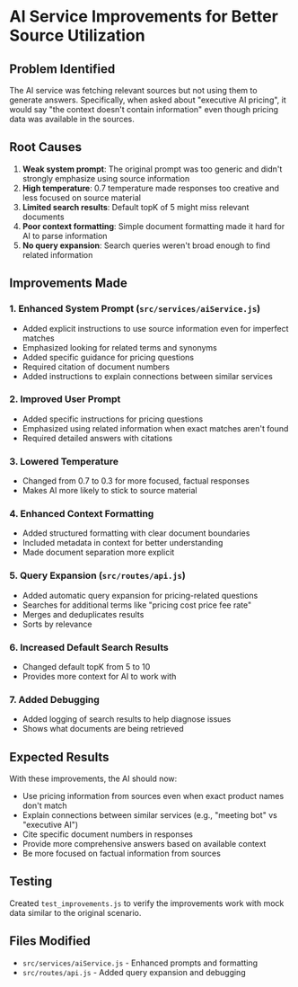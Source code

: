 # AI Service Improvements for Better Source Utilization

## Problem Identified
The AI service was fetching relevant sources but not using them to generate answers. Specifically, when asked about "executive AI pricing", it would say "the context doesn't contain information" even though pricing data was available in the sources.

## Root Causes
1. **Weak system prompt**: The original prompt was too generic and didn't strongly emphasize using source information
2. **High temperature**: 0.7 temperature made responses too creative and less focused on source material
3. **Limited search results**: Default topK of 5 might miss relevant documents
4. **Poor context formatting**: Simple document formatting made it hard for AI to parse information
5. **No query expansion**: Search queries weren't broad enough to find related information

## Improvements Made

### 1. Enhanced System Prompt (`src/services/aiService.js`)
- Added explicit instructions to use source information even for imperfect matches
- Emphasized looking for related terms and synonyms
- Added specific guidance for pricing questions
- Required citation of document numbers
- Added instructions to explain connections between similar services

### 2. Improved User Prompt
- Added specific instructions for pricing questions
- Emphasized using related information when exact matches aren't found
- Required detailed answers with citations

### 3. Lowered Temperature
- Changed from 0.7 to 0.3 for more focused, factual responses
- Makes AI more likely to stick to source material

### 4. Enhanced Context Formatting
- Added structured formatting with clear document boundaries
- Included metadata in context for better understanding
- Made document separation more explicit

### 5. Query Expansion (`src/routes/api.js`)
- Added automatic query expansion for pricing-related questions
- Searches for additional terms like "pricing cost price fee rate"
- Merges and deduplicates results
- Sorts by relevance

### 6. Increased Default Search Results
- Changed default topK from 5 to 10
- Provides more context for AI to work with

### 7. Added Debugging
- Added logging of search results to help diagnose issues
- Shows what documents are being retrieved

## Expected Results
With these improvements, the AI should now:
- Use pricing information from sources even when exact product names don't match
- Explain connections between similar services (e.g., "meeting bot" vs "executive AI")
- Cite specific document numbers in responses
- Provide more comprehensive answers based on available context
- Be more focused on factual information from sources

## Testing
Created `test_improvements.js` to verify the improvements work with mock data similar to the original scenario.

## Files Modified
- `src/services/aiService.js` - Enhanced prompts and formatting
- `src/routes/api.js` - Added query expansion and debugging 